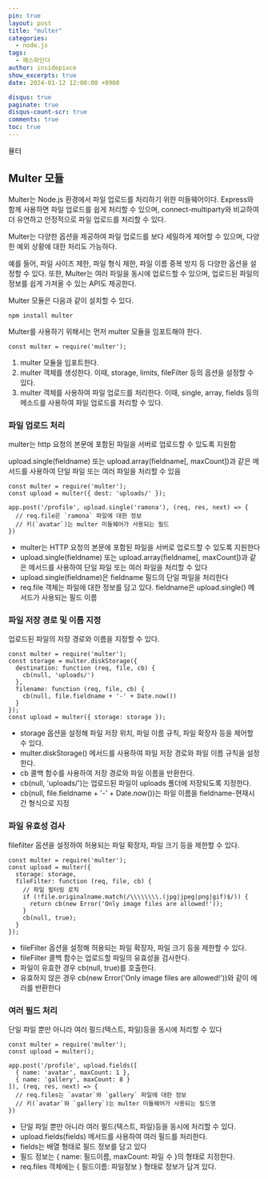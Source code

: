 ```yaml
---
pin: true
layout: post
title: "multer"
categories:
  - node.js
tags:
  - 패스파인더
author: insidepixce
show_excerpts: true
date: 2024-01-12 12:00:00 +0900

disqus: true
paginate: true
disqus-count-scr: true
comments: true
toc: true
---
```

뮬터

## Multer 모듈

Multer는 Node.js 환경에서 파일 업로드를 처리하기 위한 미들웨어이다. Express와 함께 사용하면 파일 업로드를 쉽게 처리할 수 있으며, connect-multiparty와 비교하여 더 유연하고 안정적으로 파일 업로드를 처리할 수 있다.

Multer는 다양한 옵션을 제공하여 파일 업로드를 보다 세밀하게 제어할 수 있으며, 다양한 예외 상황에 대한 처리도 가능하다.

예를 들어, 파일 사이즈 제한, 파일 형식 제한, 파일 이름 중복 방지 등 다양한 옵션을 설정할 수 있다. 또한, Multer는 여러 파일을 동시에 업로드할 수 있으며, 업로드된 파일의 정보를 쉽게 가져올 수 있는 API도 제공한다.

Multer 모듈은 다음과 같이 설치할 수 있다.

```
npm install multer

```

Multer를 사용하기 위해서는 먼저 multer 모듈을 임포트해야 한다.

```
const multer = require('multer');

```

1.  multer 모듈을 임포트한다.
2.  multer 객체를 생성한다. 이때, storage, limits, fileFilter 등의 옵션을 설정할 수 있다.
3.  multer 객체를 사용하여 파일 업로드를 처리한다. 이때, single, array, fields 등의 메소드를 사용하여 파일 업로드를 처리할 수 있다.  
      
    

### 파일 업로드 처리

multer는 http 요청의 본문에 포함된 파일을 서버로 업로드할 수 있도록 지원함

upload.single(fieldname) 또는 upload.array(fieldname\[, maxCount\])과 같은 메서드를 사용하여 단일 파일 또는 여러 파일을 처리할 수 있음

```
const multer = require('multer');
const upload = multer({ dest: 'uploads/' });

app.post('/profile', upload.single('ramona'), (req, res, next) => {
  // req.file은 `ramona` 파일에 대한 정보
  // 키(`avatar`)는 multer 미들웨어가 사용되는 필드
})

```

-   multer는 HTTP 요청의 본문에 포함된 파일을 서버로 업로드할 수 있도록 지원한다
-   upload.single(fieldname) 또는 upload.array(fieldname\[, maxCount\])과 같은 메서드를 사용하여 단일 파일 또는 여러 파일을 처리할 수 있다
-   upload.single(fieldname)은 fieldname 필드의 단일 파일을 처리한다
-   req.file 객체는 파일에 대한 정보를 담고 있다. fieldname은 upload.single() 메서드가 사용되는 필드 이름

### 파일 저장 경로 및 이름 지정

업로드된 파일의 저장 경로와 이름을 지정할 수 있다.

```
const multer = require('multer');
const storage = multer.diskStorage({
  destination: function (req, file, cb) {
    cb(null, 'uploads/')
  },
  filename: function (req, file, cb) {
    cb(null, file.fieldname + '-' + Date.now())
  }
});
const upload = multer({ storage: storage });

```

-   storage 옵션을 설정해 파일 저장 위치, 파일 이름 규칙, 파일 확장자 등을 제어할 수 있다.
-   multer.diskStorage() 메서드를 사용하여 파일 저장 경로와 파일 이름 규칙을 설정한다.
-   cb 콜백 함수를 사용하여 저장 경로와 파일 이름을 반환한다.
-   cb(null, 'uploads/')는 업로드된 파일이 uploads 폴더에 저장되도록 지정한다.
-   cb(null, file.fieldname + '-' + Date.now())는 파일 이름을 fieldname-현재시간 형식으로 지정

### 파일 유효성 검사

filefilter 옵션을 설정하여 허용되는 파일 확장자, 파일 크기 등을 제한할 수 있다.

```
const multer = require('multer');
const upload = multer({
  storage: storage,
  fileFilter: function (req, file, cb) {
    // 파일 필터링 로직
    if (!file.originalname.match(/\\\\\\\\.(jpg|jpeg|png|gif)$/)) {
      return cb(new Error('Only image files are allowed!'));
    }
    cb(null, true);
  }
});

```

-   fileFilter 옵션을 설정해 허용되는 파일 확장자, 파일 크기 등을 제한할 수 있다.
-   fileFilter 콜백 함수는 업로드할 파일의 유효성을 검사한다.
-   파일이 유효한 경우 cb(null, true)를 호출한다.
-   유효하지 않은 경우 cb(new Error('Only image files are allowed!'))와 같이 에러를 반환한다

### 여러 필드 처리

단일 파일 뿐만 아니라 여러 필드(텍스트, 파일)등을 동시에 처리할 수 있다

```
const multer = require('multer');
const upload = multer();

app.post('/profile', upload.fields([
  { name: 'avatar', maxCount: 1 },
  { name: 'gallery', maxCount: 8 }
]), (req, res, next) => {
  // req.files는 `avatar`와 `gallery` 파일에 대한 정보
  // 키(`avatar`와 `gallery`)는 multer 미들웨어가 사용되는 필드명
})
```

-   단일 파일 뿐만 아니라 여러 필드(텍스트, 파일)등을 동시에 처리할 수 있다.
-   upload.fields(fields) 메서드를 사용하여 여러 필드를 처리한다.
-   fields는 배열 형태로 필드 정보를 담고 있다
-   필드 정보는 { name: 필드이름, maxCount: 파일 수 }의 형태로 지정한다.
-   req.files 객체에는 { 필드이름: 파일정보 } 형태로 정보가 담겨 있다.